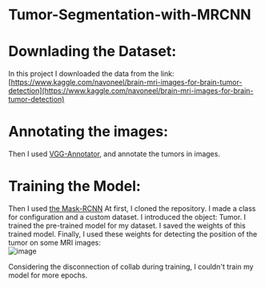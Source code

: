 # Tumor-Segmentation-with-MRCNN
# Downlading the Dataset:  
In this project I downloaded the data from the link: 
[https://www.kaggle.com/navoneel/brain-mri-images-for-brain-tumor-detection](https://www.kaggle.com/navoneel/brain-mri-images-for-brain-tumor-detection)
# Annotating the images:  
Then I used [VGG-Annotator](https://www.robots.ox.ac.uk/~vgg/software/via/), and annotate the tumors in images. 
# Training the Model:
Then I used [the Mask-RCNN](https://github.com/matterport/Mask_RCNN)
At first, I cloned the repository.
I made a class for configuration and a custom dataset. I introduced the object: Tumor.
I trained the pre-trained model for my dataset. I saved the weights of this trained model. 
Finally, I used these weights for detecting the position of the tumor on some MRI images:   
![image](https://user-images.githubusercontent.com/67642255/154487431-a741d53d-5ea4-4ac0-93fe-fdca2ebb5fa4.png)

Considering the disconnection of collab during training, I couldn't train my model for more epochs.
